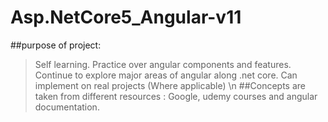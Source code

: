 # Asp.NetCore5_Angular-v11
##purpose of project:
> Self learning.
> Practice over angular components and features.
> Continue to explore major areas of angular along .net core.
> Can implement on real projects (Where applicable) \n
##Concepts are taken from different resources : 
> Google, udemy courses and angular documentation. 
